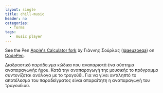 ```yaml
---
layout: single
title: chill-music
header: no
categories:
  - forms
tags:
  -  music player
---
```

<p data-height="265" data-theme-id="0" data-slug-hash="VVBLOQ" data-default-tab="css,result" data-user="aeuzoeqa" data-pen-title="Apple's Calculator fork" class="codepen">See the Pen <a href="https://codepen.io/aeuzoeqa/pen/VVBLOQ/">Apple's Calculator fork</a> by Γιάννης Σούρλας (<a href="https://codepen.io/aeuzoeqa">@aeuzoeqa</a>) on <a href="https://codepen.io">CodePen</a>.</p>
<script async src="https://static.codepen.io/assets/embed/ei.js"></script>

Διαδραστικό παράδειγμα κώδικα που αναπαριστά ένα σύστημα αναπαραγωγής ήχου. Κατά την αναπαραγωγή της μουσικής το πρόγραμμα συντονίζεται 
ανάλογα με το τραγούδι. Για να γίνει αντιληπτό το αποτέλεσμα του παραδείγματος είναι απαραίτητη η αναπαραγωγή του τραγουδιού.
